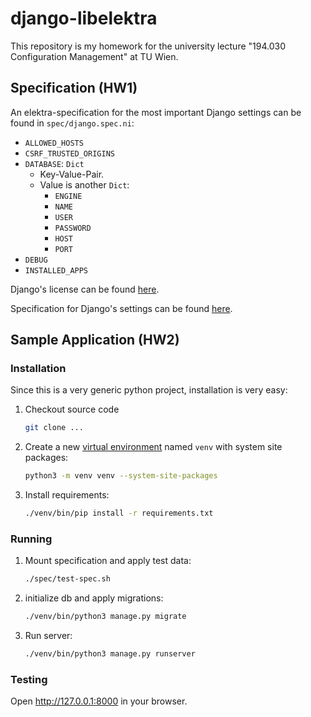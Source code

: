 # django-libelektra

This repository is my homework for the university lecture "194.030 Configuration Management" at TU Wien.

## Specification (HW1)

An elektra-specification for the most important Django settings can be found in `spec/django.spec.ni`:

* `ALLOWED_HOSTS`
* `CSRF_TRUSTED_ORIGINS`
* `DATABASE`: `Dict`
  * Key-Value-Pair.
  * Value is another `Dict`:
    * `ENGINE`
    * `NAME`
    * `USER`
    * `PASSWORD`
    * `HOST`
    * `PORT`
* `DEBUG`
* `INSTALLED_APPS`

Django's license can be found [here](https://github.com/django/django/blob/main/LICENSE).

Specification for Django's settings can be found [here](https://docs.djangoproject.com/en/4.0/ref/settings/).

## Sample Application (HW2)

### Installation

Since this is a very generic python project, installation is very easy:

1. Checkout source code

   ```sh
   git clone ...
   ```

2. Create a new [virtual environment](https://docs.python.org/3/library/venv.html) named `venv` with system site packages:

   ```sh
   python3 -m venv venv --system-site-packages
   ```

3. Install requirements:

   ```sh
   ./venv/bin/pip install -r requirements.txt
   ```

### Running

1. Mount specification and apply test data:

   ```sh
   ./spec/test-spec.sh
   ```

2. initialize db and apply migrations:

   ```sh
   ./venv/bin/python3 manage.py migrate
   ```

3. Run server:

   ```sh
   ./venv/bin/python3 manage.py runserver
   ```

### Testing

Open <http://127.0.0.1:8000> in your browser.
